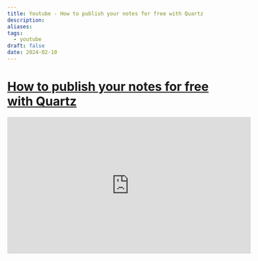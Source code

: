 ```yaml
---
title: Youtube - How to publish your notes for free with Quartz
description: 
aliases: 
tags:
  - youtube
draft: false
date: 2024-02-10
---
```



# [How to publish your notes for free with Quartz](https://www.youtube.com/watch?v=6s6DT1yN4dw)

<iframe width="560" height="315" src="https://www.youtube-nocookie.com/embed/6s6DT1yN4dw" title="YouTube video player" frameborder="0" allow="accelerometer; autoplay; clipboard-write; encrypted-media; gyroscope; picture-in-picture" allowfullscreen></iframe>